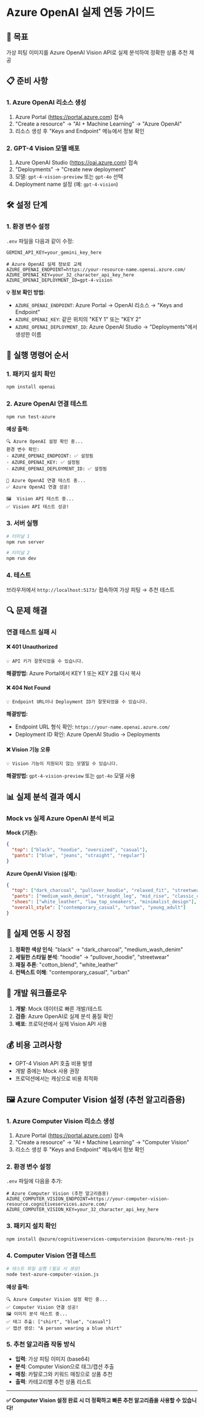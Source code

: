 # Azure OpenAI 실제 연동 가이드

## 🎯 목표
가상 피팅 이미지를 Azure OpenAI Vision API로 실제 분석하여 정확한 상품 추천 제공

## 📋 준비 사항

### 1. Azure OpenAI 리소스 생성
1. Azure Portal (https://portal.azure.com) 접속
2. "Create a resource" → "AI + Machine Learning" → "Azure OpenAI"
3. 리소스 생성 후 "Keys and Endpoint" 메뉴에서 정보 확인

### 2. GPT-4 Vision 모델 배포
1. Azure OpenAI Studio (https://oai.azure.com) 접속
2. "Deployments" → "Create new deployment"
3. 모델: `gpt-4-vision-preview` 또는 `gpt-4o` 선택
4. Deployment name 설정 (예: `gpt-4-vision`)

## 🛠️ 설정 단계

### 1. 환경 변수 설정
`.env` 파일을 다음과 같이 수정:

```env
GEMINI_API_KEY=your_gemini_key_here

# Azure OpenAI 실제 정보로 교체
AZURE_OPENAI_ENDPOINT=https://your-resource-name.openai.azure.com/
AZURE_OPENAI_KEY=your_32_character_api_key_here
AZURE_OPENAI_DEPLOYMENT_ID=gpt-4-vision
```

**💡 정보 확인 방법:**
- `AZURE_OPENAI_ENDPOINT`: Azure Portal → OpenAI 리소스 → "Keys and Endpoint"
- `AZURE_OPENAI_KEY`: 같은 위치의 "KEY 1" 또는 "KEY 2"
- `AZURE_OPENAI_DEPLOYMENT_ID`: Azure OpenAI Studio → "Deployments"에서 생성한 이름

## 🚀 실행 명령어 순서

### 1. 패키지 설치 확인
```bash
npm install openai
```

### 2. Azure OpenAI 연결 테스트
```bash
npm run test-azure
```

**예상 출력:**
```
🔍 Azure OpenAI 설정 확인 중...
환경 변수 확인:
- AZURE_OPENAI_ENDPOINT: ✅ 설정됨
- AZURE_OPENAI_KEY: ✅ 설정됨
- AZURE_OPENAI_DEPLOYMENT_ID: ✅ 설정됨

🔗 Azure OpenAI 연결 테스트 중...
✅ Azure OpenAI 연결 성공!

🖼️  Vision API 테스트 중...
✅ Vision API 테스트 성공!
```

### 3. 서버 실행
```bash
# 터미널 1
npm run server

# 터미널 2 
npm run dev
```

### 4. 테스트
브라우저에서 `http://localhost:5173/` 접속하여 가상 피팅 → 추천 테스트

## 🔍 문제 해결

### 연결 테스트 실패 시

#### ❌ 401 Unauthorized
```
💡 API 키가 잘못되었을 수 있습니다.
```
**해결방법:** Azure Portal에서 KEY 1 또는 KEY 2를 다시 복사

#### ❌ 404 Not Found  
```
💡 Endpoint URL이나 Deployment ID가 잘못되었을 수 있습니다.
```
**해결방법:** 
- Endpoint URL 형식 확인: `https://your-name.openai.azure.com/`
- Deployment ID 확인: Azure OpenAI Studio → Deployments

#### ❌ Vision 기능 오류
```
💡 Vision 기능이 지원되지 않는 모델일 수 있습니다.
```
**해결방법:** `gpt-4-vision-preview` 또는 `gpt-4o` 모델 사용

## 📊 실제 분석 결과 예시

### Mock vs 실제 Azure OpenAI 분석 비교

**Mock (기존):**
```json
{
  "top": ["black", "hoodie", "oversized", "casual"],
  "pants": ["blue", "jeans", "straight", "regular"]
}
```

**Azure OpenAI Vision (실제):**
```json
{
  "top": ["dark_charcoal", "pullover_hoodie", "relaxed_fit", "streetwear", "cotton_blend"],
  "pants": ["medium_wash_denim", "straight_leg", "mid_rise", "classic_cut"],
  "shoes": ["white_leather", "low_top_sneakers", "minimalist_design"],
  "overall_style": ["contemporary_casual", "urban", "young_adult"]
}
```

## 🎨 실제 연동 시 장점

1. **정확한 색상 인식**: "black" → "dark_charcoal", "medium_wash_denim"
2. **세밀한 스타일 분석**: "hoodie" → "pullover_hoodie", "streetwear"
3. **재질 추론**: "cotton_blend", "white_leather"
4. **컨텍스트 이해**: "contemporary_casual", "urban"

## 🔄 개발 워크플로우

1. **개발**: Mock 데이터로 빠른 개발/테스트
2. **검증**: Azure OpenAI로 실제 분석 품질 확인  
3. **배포**: 프로덕션에서 실제 Vision API 사용

## 💰 비용 고려사항

- GPT-4 Vision API 호출 비용 발생
- 개발 중에는 Mock 사용 권장
- 프로덕션에서는 캐싱으로 비용 최적화

## 🖼️ Azure Computer Vision 설정 (추천 알고리즘용)

### 1. Azure Computer Vision 리소스 생성
1. Azure Portal (https://portal.azure.com) 접속
2. "Create a resource" → "AI + Machine Learning" → "Computer Vision"
3. 리소스 생성 후 "Keys and Endpoint" 메뉴에서 정보 확인

### 2. 환경 변수 설정
`.env` 파일에 다음을 추가:

```env
# Azure Computer Vision (추천 알고리즘용)
AZURE_COMPUTER_VISION_ENDPOINT=https://your-computer-vision-resource.cognitiveservices.azure.com/
AZURE_COMPUTER_VISION_KEY=your_32_character_api_key_here
```

### 3. 패키지 설치 확인
```bash
npm install @azure/cognitiveservices-computervision @azure/ms-rest-js
```

### 4. Computer Vision 연결 테스트
```bash
# 테스트 파일 실행 (필요 시 생성)
node test-azure-computer-vision.js
```

**예상 출력:**
```
🔍 Azure Computer Vision 설정 확인 중...
✅ Computer Vision 연결 성공!
🖼️ 이미지 분석 테스트 중...
✅ 태그 추출: ["shirt", "blue", "casual"]
✅ 캡션 생성: "A person wearing a blue shirt"
```

### 5. 추천 알고리즘 작동 방식
- **입력**: 가상 피팅 이미지 (base64)
- **분석**: Computer Vision으로 태그/캡션 추출
- **매칭**: 카탈로그와 키워드 매칭으로 상품 추천
- **출력**: 카테고리별 추천 상품 리스트

---

**✅ Computer Vision 설정 완료 시 더 정확하고 빠른 추천 알고리즘을 사용할 수 있습니다!**
